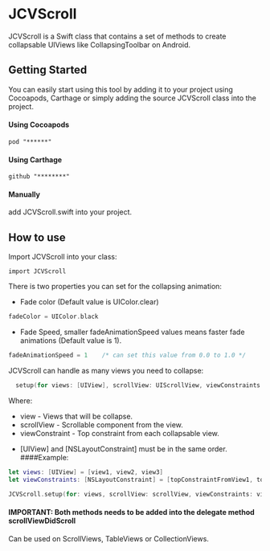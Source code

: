 # JCVScroll
JCVScroll is a Swift class that contains a set of methods to create collapsable UIViews like CollapsingToolbar on Android.

## Getting Started
You can easily start using this tool by adding it to your project using Cocoapods, Carthage or simply adding the source JCVScroll class into the project.

#### Using Cocoapods
```
pod "******"
```
#### Using Carthage
```
github "********"
```
#### Manually
add JCVScroll.swift into your project.

## How to use
Import JCVScroll into your class:
```
import JCVScroll
```
There is two properties you can set for the collapsing animation:
- Fade color (Default value is UIColor.clear)
```swift
fadeColor = UIColor.black
```
- Fade Speed, smaller fadeAnimationSpeed values means faster fade animations (Default value is 1).
```swift
fadeAnimationSpeed = 1    /* can set this value from 0.0 to 1.0 */
```
JCVScroll can handle as many views you need to collapse:
```swift
  setup(for views: [UIView], scrollView: UIScrollView, viewConstraints: [NSLayoutConstraint])
```
Where:
- view - Views that will be collapse.
- scrollView - Scrollable component from the view.
- viewConstraint - Top constraint from each collapsable view.
* [UIView] and [NSLayoutConstraint] must be in the same order.
####Example:
```swift
let views: [UIView] = [view1, view2, view3]
let viewConstraints: [NSLayoutConstraint] = [topConstraintFromView1, topConstraintFromView2, topConstraintFromView3]

JCVScroll.setup(for: views, scrollView: scrollView, viewConstraints: viewConstraints)
```
#### IMPORTANT: Both methods needs to be added into the delegate method scrollViewDidScroll
Can be used on ScrollViews, TableViews or CollectionViews.
